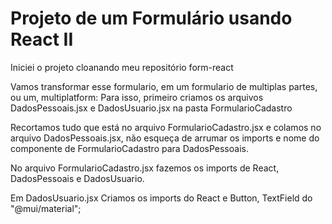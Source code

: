 # Projeto de um Formulário usando React II

Iniciei o projeto cloanando meu repositório form-react

Vamos transformar esse formulario, em um formulario de multiplas partes, ou um, multiplatform: 
Para isso, primeiro criamos os arquivos DadosPessoais.jsx e DadosUsuario.jsx na pasta FormularioCadastro

Recortamos tudo que está no arquivo FormularioCadastro.jsx e colamos no arquivo DadosPessoais.jsx, não esqueça de arrumar os imports e nome do componente de FormularioCadastro para DadosPessoais.

No arquivo FormularioCadastro.jsx fazemos os imports de React, DadosPessoais e DadosUsuario.

Em DadosUsuario.jsx Criamos os imports do React e Button, TextField  do "@mui/material";





 


















    








